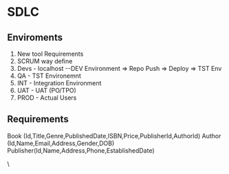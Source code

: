 # SDLC

## Enviroments

1. New tool Requirements
2. SCRUM way define
3. Devs - localhost --DEV Environment => Repo Push => Deploy => TST Env
4. QA - TST Environemnt
5. INT - Integration Environment
6. UAT - UAT (PO/TPO)
7. PROD - Actual Users

## Requirements
Book (Id,Title,Genre,PublishedDate,ISBN,Price,PublisherId,AuthorId)
Author (Id,Name,Email,Address,Gender,DOB)
Publisher(Id,Name,Address,Phone,EstablishedDate)

<!-- dotnet ef migration add DbCreate -->
<!-- dotnet ef database update -->\

<!-- dotnet ef migration add Nullables -->
